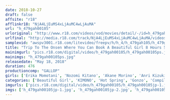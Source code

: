 ```yaml
---
date: 2018-10-27
draft: false
affsite: "r18"
afflinkr18: "NjA4LjEuMS4xLjAuMC4wLjAuMA"
url: "h_479gah00105"
urloriginal: "http://www.r18.com/videos/vod/movies/detail/-/id=h_479gah00105"
urlfinal: "http://media.r18.com/track/NjA4LjEuMS4xLjAuMC4wLjAuMA/videos/vod/movies/detail/-/id=h_479gah00105"
samplevid: "awspv3001.r18.com/litevideo/freepv/h/h_4/h_479gah105/h_479gah105_dmb_w.mp4"
title: "Trip To The Onsen Where You Can Book A Beautiful Girl 8 Hours SP 3"
mainimgurl: "pics.r18.com/digital/video/h_479gah00105/h_479gah00105ps.jpg"
mainimgs: "h_479gah00105ps.jpg"
releasedate: "May 18, 2018"
duration: 476
productioncomp: "GALLOP"
girls: ['Erika Momotani', 'Nozomi Kitano', 'Akane Morino', 'Anri Kizuki', 'Rui Hasegawa', 'Haruka Shimano', 'Arisa Fujii', 'Kaname Otori']
categories: ['Beautiful Girl', 'KIMONO', 'Hot Spring', 'Gonzo', 'Compilation', 'Over 4 Hours', 'Hi-Def']
imgurls: ['pics.r18.com/digital/video/h_479gah00105/h_479gah00105jp-1.jpg', 'pics.r18.com/digital/video/h_479gah00105/h_479gah00105jp-2.jpg', 'pics.r18.com/digital/video/h_479gah00105/h_479gah00105jp-3.jpg', 'pics.r18.com/digital/video/h_479gah00105/h_479gah00105jp-4.jpg', 'pics.r18.com/digital/video/h_479gah00105/h_479gah00105jp-5.jpg', 'pics.r18.com/digital/video/h_479gah00105/h_479gah00105jp-6.jpg', 'pics.r18.com/digital/video/h_479gah00105/h_479gah00105jp-7.jpg', 'pics.r18.com/digital/video/h_479gah00105/h_479gah00105jp-8.jpg', 'pics.r18.com/digital/video/h_479gah00105/h_479gah00105jp-9.jpg', 'pics.r18.com/digital/video/h_479gah00105/h_479gah00105jp-10.jpg', 'pics.r18.com/digital/video/h_479gah00105/h_479gah00105jp-11.jpg', 'pics.r18.com/digital/video/h_479gah00105/h_479gah00105jp-12.jpg', 'pics.r18.com/digital/video/h_479gah00105/h_479gah00105jp-13.jpg', 'pics.r18.com/digital/video/h_479gah00105/h_479gah00105jp-14.jpg', 'pics.r18.com/digital/video/h_479gah00105/h_479gah00105jp-15.jpg', 'pics.r18.com/digital/video/h_479gah00105/h_479gah00105jp-16.jpg', 'pics.r18.com/digital/video/h_479gah00105/h_479gah00105jp-17.jpg', 'pics.r18.com/digital/video/h_479gah00105/h_479gah00105jp-18.jpg', 'pics.r18.com/digital/video/h_479gah00105/h_479gah00105jp-19.jpg', 'pics.r18.com/digital/video/h_479gah00105/h_479gah00105jp-20.jpg']
imgs: ['h_479gah00105jp-1.jpg', 'h_479gah00105jp-2.jpg', 'h_479gah00105jp-3.jpg', 'h_479gah00105jp-4.jpg', 'h_479gah00105jp-5.jpg', 'h_479gah00105jp-6.jpg', 'h_479gah00105jp-7.jpg', 'h_479gah00105jp-8.jpg', 'h_479gah00105jp-9.jpg', 'h_479gah00105jp-10.jpg', 'h_479gah00105jp-11.jpg', 'h_479gah00105jp-12.jpg', 'h_479gah00105jp-13.jpg', 'h_479gah00105jp-14.jpg', 'h_479gah00105jp-15.jpg', 'h_479gah00105jp-16.jpg', 'h_479gah00105jp-17.jpg', 'h_479gah00105jp-18.jpg', 'h_479gah00105jp-19.jpg', 'h_479gah00105jp-20.jpg']
---
```

